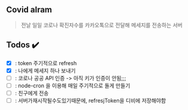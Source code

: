 ## Covid alram

> 전날 일일 코로나 확진자수를 카카오톡으로 전달해 메세지를 전송하는 서버

## Todos ✔️

- [x] : token 주기적으로 refresh
- [x] : 나에게 메세지 하나 보내기
- [ ] : 코로나 공공 API 인증 -> 아직 키가 인증이 안됨;;;
- [ ] : node-cron 을 이용해 매일 주기적으로 돌게 만들기
- [ ] : 친구에게 전송
- [ ] : 서버가재시작될수도있기때문에, refresjToken을 디비에 저장해야함
